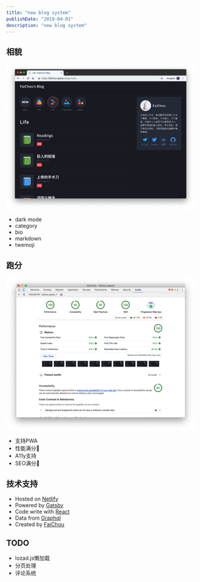 ```yaml
---
title: "new blog system"
publishDate: "2019-04-01"
description: "new blog system"
---
```


## 相貌

![look](1554126770.png)

- dark mode
- category
- bio
- markdown
- twemoji

## 跑分

![audit](1554126721.png)

- 支持PWA
- 性能满分💯
- A11y支持
- SEO满分💯

## 技术支持

- Hosted on [Netlify](https://netlify.com)
- Powered by [Gatsby](https://gatsbyjs.org)
- Code write with [React]()
- Data from [Graphql](https://graphql.org/)
- Created by [FaiChou](https://weibo.com/sillyTimberWolf?nick=silly%E5%91%A8%E8%BE%89)

## TODO

- lozad.js懒加载
- 分页处理
- 评论系统
